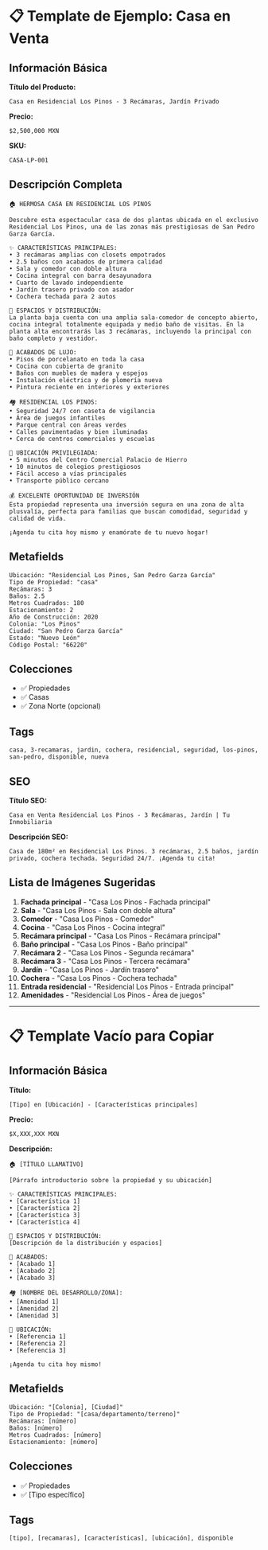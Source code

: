 # 📋 Template de Ejemplo: Casa en Venta

## Información Básica

**Título del Producto:**
```
Casa en Residencial Los Pinos - 3 Recámaras, Jardín Privado
```

**Precio:**
```
$2,500,000 MXN
```

**SKU:**
```
CASA-LP-001
```

## Descripción Completa

```
🏠 HERMOSA CASA EN RESIDENCIAL LOS PINOS

Descubre esta espectacular casa de dos plantas ubicada en el exclusivo Residencial Los Pinos, una de las zonas más prestigiosas de San Pedro Garza García.

✨ CARACTERÍSTICAS PRINCIPALES:
• 3 recámaras amplias con closets empotrados
• 2.5 baños con acabados de primera calidad
• Sala y comedor con doble altura
• Cocina integral con barra desayunadora
• Cuarto de lavado independiente
• Jardín trasero privado con asador
• Cochera techada para 2 autos

🏡 ESPACIOS Y DISTRIBUCIÓN:
La planta baja cuenta con una amplia sala-comedor de concepto abierto, cocina integral totalmente equipada y medio baño de visitas. En la planta alta encontrarás las 3 recámaras, incluyendo la principal con baño completo y vestidor.

🌟 ACABADOS DE LUJO:
• Pisos de porcelanato en toda la casa
• Cocina con cubierta de granito
• Baños con muebles de madera y espejos
• Instalación eléctrica y de plomería nueva
• Pintura reciente en interiores y exteriores

🏘️ RESIDENCIAL LOS PINOS:
• Seguridad 24/7 con caseta de vigilancia
• Área de juegos infantiles
• Parque central con áreas verdes
• Calles pavimentadas y bien iluminadas
• Cerca de centros comerciales y escuelas

📍 UBICACIÓN PRIVILEGIADA:
• 5 minutos del Centro Comercial Palacio de Hierro
• 10 minutos de colegios prestigiosos
• Fácil acceso a vías principales
• Transporte público cercano

💰 EXCELENTE OPORTUNIDAD DE INVERSIÓN
Esta propiedad representa una inversión segura en una zona de alta plusvalía, perfecta para familias que buscan comodidad, seguridad y calidad de vida.

¡Agenda tu cita hoy mismo y enamórate de tu nuevo hogar!
```

## Metafields

```
Ubicación: "Residencial Los Pinos, San Pedro Garza García"
Tipo de Propiedad: "casa"
Recámaras: 3
Baños: 2.5
Metros Cuadrados: 180
Estacionamiento: 2
Año de Construcción: 2020
Colonia: "Los Pinos"
Ciudad: "San Pedro Garza García"
Estado: "Nuevo León"
Código Postal: "66220"
```

## Colecciones
- ✅ Propiedades
- ✅ Casas
- ✅ Zona Norte (opcional)

## Tags
```
casa, 3-recamaras, jardin, cochera, residencial, seguridad, los-pinos, san-pedro, disponible, nueva
```

## SEO

**Título SEO:**
```
Casa en Venta Residencial Los Pinos - 3 Recámaras, Jardín | Tu Inmobiliaria
```

**Descripción SEO:**
```
Casa de 180m² en Residencial Los Pinos. 3 recámaras, 2.5 baños, jardín privado, cochera techada. Seguridad 24/7. ¡Agenda tu cita!
```

## Lista de Imágenes Sugeridas

1. **Fachada principal** - "Casa Los Pinos - Fachada principal"
2. **Sala** - "Casa Los Pinos - Sala con doble altura"
3. **Comedor** - "Casa Los Pinos - Comedor"
4. **Cocina** - "Casa Los Pinos - Cocina integral"
5. **Recámara principal** - "Casa Los Pinos - Recámara principal"
6. **Baño principal** - "Casa Los Pinos - Baño principal"
7. **Recámara 2** - "Casa Los Pinos - Segunda recámara"
8. **Recámara 3** - "Casa Los Pinos - Tercera recámara"
9. **Jardín** - "Casa Los Pinos - Jardín trasero"
10. **Cochera** - "Casa Los Pinos - Cochera techada"
11. **Entrada residencial** - "Residencial Los Pinos - Entrada principal"
12. **Amenidades** - "Residencial Los Pinos - Área de juegos"

---

# 📋 Template Vacío para Copiar

## Información Básica

**Título:**
```
[Tipo] en [Ubicación] - [Características principales]
```

**Precio:**
```
$X,XXX,XXX MXN
```

**Descripción:**
```
🏠 [TÍTULO LLAMATIVO]

[Párrafo introductorio sobre la propiedad y su ubicación]

✨ CARACTERÍSTICAS PRINCIPALES:
• [Característica 1]
• [Característica 2]
• [Característica 3]
• [Característica 4]

🏡 ESPACIOS Y DISTRIBUCIÓN:
[Descripción de la distribución y espacios]

🌟 ACABADOS:
• [Acabado 1]
• [Acabado 2]
• [Acabado 3]

🏘️ [NOMBRE DEL DESARROLLO/ZONA]:
• [Amenidad 1]
• [Amenidad 2]
• [Amenidad 3]

📍 UBICACIÓN:
• [Referencia 1]
• [Referencia 2]
• [Referencia 3]

¡Agenda tu cita hoy mismo!
```

## Metafields
```
Ubicación: "[Colonia], [Ciudad]"
Tipo de Propiedad: "[casa/departamento/terreno]"
Recámaras: [número]
Baños: [número]
Metros Cuadrados: [número]
Estacionamiento: [número]
```

## Colecciones
- ✅ Propiedades
- ✅ [Tipo específico]

## Tags
```
[tipo], [recamaras], [características], [ubicación], disponible
```